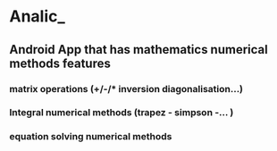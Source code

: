# Analic_


## Android App that has mathematics numerical methods features 
### matrix operations (+/-/* inversion diagonalisation...)
### Integral numerical methods (trapez - simpson -... )
### equation solving numerical methods
